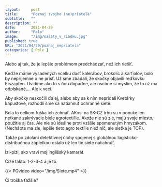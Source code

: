 ```yaml
---
layout:     post
title:      "Poznaj svojho (ne)priateľa"
subtitle:   ""
description: ""
date:       2021-04-29
author:     "Palo"
image:      "/img/salaty_v_riadku.jpg"
published: true
URL: "2021/04/29/poznaj_nepriatela"
categories: [ Pole ]
---
```

Alebo aj tak, že je lepšie problémom predchádzať, než ich riešiť.

Keďže máme vysadených vcelku dosť kalerábov, brokolíc a karfiolov, bolo by nepríjemne o ne prísť. Už sme zbadali, že skočky objavili reďkovku Eiszapfen. Uvidíme ako to s ňou dopadne, ale osobne si myslím, že to už ma odpískané.... Ale k veci.

Aby skočky neskočili ďalej, alebo aby sa k ním nepridali Kvetárky kapustové, rozhodli sme sa natiahnuť ochranné siete.

Bola to celkom fuška ich zohnať. AKosi na SK-CZ trhu su v ponuke len netkané zakrývacie biele agrotextiílie. Akože nie sú zlé, majú svoje miesto, použitie aj čas. Ale nie sú ideálne proti vzššie spomenutým hmyzákom. (Nechápte ma zle, lepšie tieto agro textílie niež nič, ale sieťka je TOP).

Takže po zdolaní detektívnej úlohy spojenej s globálnou logisticko-distribučnou zápletkou ostalo už len tie siete natiahnúť.

Ízi-pízi, ako vraví moj inglišský kamarát.

Čiže takto: 1-2-3-4 a je to.

{{< PGvideo video="/img/Siete.mp4" >}}

Či troška ťažšie?
